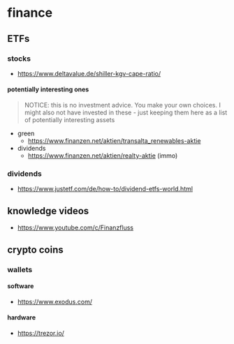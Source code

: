 # finance

## ETFs


### stocks

- https://www.deltavalue.de/shiller-kgv-cape-ratio/

#### potentially interesting ones

> NOTICE: this is no investment advice. You make your own choices. I might also not have invested in these - just keeping them here as a list of potentially interesting assets

- green
    - https://www.finanzen.net/aktien/transalta_renewables-aktie
- dividends
    - https://www.finanzen.net/aktien/realty-aktie (immo)

### dividends

- https://www.justetf.com/de/how-to/dividend-etfs-world.html

## knowledge videos

- https://www.youtube.com/c/Finanzfluss


## crypto coins

### wallets

#### software

- https://www.exodus.com/

#### hardware

- https://trezor.io/
